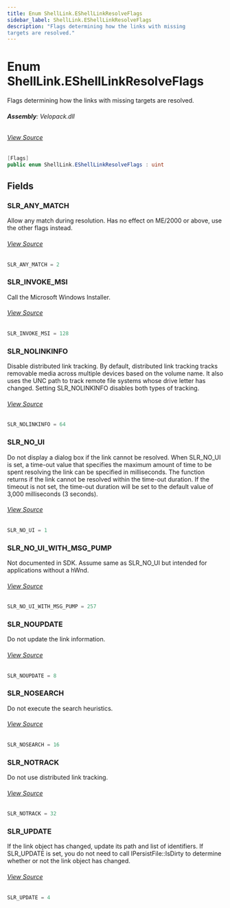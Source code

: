```yaml
---
title: Enum ShellLink.EShellLinkResolveFlags
sidebar_label: ShellLink.EShellLinkResolveFlags
description: "Flags determining how the links with missing
targets are resolved."
---
```

# Enum ShellLink.EShellLinkResolveFlags
Flags determining how the links with missing
targets are resolved.

###### **Assembly**: Velopack.dll
###### [View Source](https://github.com/velopack/velopack.git/blob/master/src/Velopack/Windows/ShellLink.cs#L410)
```csharp title="Declaration"
[Flags]
public enum ShellLink.EShellLinkResolveFlags : uint
```
## Fields
### SLR_ANY_MATCH
Allow any match during resolution.  Has no effect
on ME/2000 or above, use the other flags instead.
###### [View Source](https://github.com/velopack/velopack.git/blob/master/src/Velopack/Windows/ShellLink.cs#L417)
```csharp title="Declaration"
SLR_ANY_MATCH = 2
```
### SLR_INVOKE_MSI
Call the Microsoft Windows Installer.
###### [View Source](https://github.com/velopack/velopack.git/blob/master/src/Velopack/Windows/ShellLink.cs#L422)
```csharp title="Declaration"
SLR_INVOKE_MSI = 128
```
### SLR_NOLINKINFO
Disable distributed link tracking. By default, 
distributed link tracking tracks removable media 
across multiple devices based on the volume name. 
It also uses the UNC path to track remote file 
systems whose drive letter has changed. Setting 
SLR_NOLINKINFO disables both types of tracking.
###### [View Source](https://github.com/velopack/velopack.git/blob/master/src/Velopack/Windows/ShellLink.cs#L432)
```csharp title="Declaration"
SLR_NOLINKINFO = 64
```
### SLR_NO_UI
Do not display a dialog box if the link cannot be resolved. 
When SLR_NO_UI is set, a time-out value that specifies the 
maximum amount of time to be spent resolving the link can 
be specified in milliseconds. The function returns if the 
link cannot be resolved within the time-out duration. 
If the timeout is not set, the time-out duration will be 
set to the default value of 3,000 milliseconds (3 seconds).
###### [View Source](https://github.com/velopack/velopack.git/blob/master/src/Velopack/Windows/ShellLink.cs#L443)
```csharp title="Declaration"
SLR_NO_UI = 1
```
### SLR_NO_UI_WITH_MSG_PUMP
Not documented in SDK.  Assume same as SLR_NO_UI but 
intended for applications without a hWnd.
###### [View Source](https://github.com/velopack/velopack.git/blob/master/src/Velopack/Windows/ShellLink.cs#L449)
```csharp title="Declaration"
SLR_NO_UI_WITH_MSG_PUMP = 257
```
### SLR_NOUPDATE
Do not update the link information.
###### [View Source](https://github.com/velopack/velopack.git/blob/master/src/Velopack/Windows/ShellLink.cs#L454)
```csharp title="Declaration"
SLR_NOUPDATE = 8
```
### SLR_NOSEARCH
Do not execute the search heuristics.
###### [View Source](https://github.com/velopack/velopack.git/blob/master/src/Velopack/Windows/ShellLink.cs#L459)
```csharp title="Declaration"
SLR_NOSEARCH = 16
```
### SLR_NOTRACK
Do not use distributed link tracking.
###### [View Source](https://github.com/velopack/velopack.git/blob/master/src/Velopack/Windows/ShellLink.cs#L464)
```csharp title="Declaration"
SLR_NOTRACK = 32
```
### SLR_UPDATE
If the link object has changed, update its path and list 
of identifiers. If SLR_UPDATE is set, you do not need to 
call IPersistFile::IsDirty to determine whether or not 
the link object has changed.
###### [View Source](https://github.com/velopack/velopack.git/blob/master/src/Velopack/Windows/ShellLink.cs#L472)
```csharp title="Declaration"
SLR_UPDATE = 4
```

